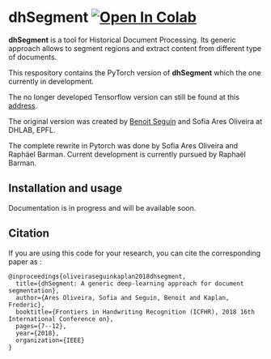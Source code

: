 # dhSegment <a href="https://colab.research.google.com/github/dhlab-epfl/dhSegment-torch/blob/master/demo/dhsegment-demo.ipynb" target="_parent"><img src="https://colab.research.google.com/assets/colab-badge.svg" alt="Open In Colab"/></a>

**dhSegment** is a tool for Historical Document Processing. Its generic approach allows to segment regions and
extract content from different type of documents. 

This respository contains the PyTorch version of **dhSegment** which the one currently in development.

The no longer developed Tensorflow version can still be found at this [address](https://dhsegment.readthedocs.io).

The original version was created by [Benoit Seguin](https://twitter.com/Seguin_Be) and Sofia Ares Oliveira at DHLAB, EPFL.

The complete rewrite in Pytorch was done by Sofia Ares Oliveira and Raphäel Barman. Current development is currently pursued by Raphaël Barman.

## Installation and usage

Documentation is in progress and will be available soon.

## Citation
If you are using this code for your research, you can cite the corresponding paper as :
```
@inproceedings{oliveiraseguinkaplan2018dhsegment,
  title={dhSegment: A generic deep-learning approach for document segmentation},
  author={Ares Oliveira, Sofia and Seguin, Benoit and Kaplan, Frederic},
  booktitle={Frontiers in Handwriting Recognition (ICFHR), 2018 16th International Conference on},
  pages={7--12},
  year={2018},
  organization={IEEE}
}
```
